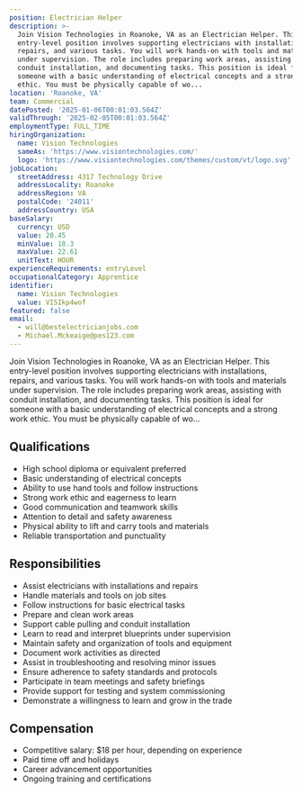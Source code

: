 ```yaml
---
position: Electrician Helper
description: >-
  Join Vision Technologies in Roanoke, VA as an Electrician Helper. This
  entry-level position involves supporting electricians with installations,
  repairs, and various tasks. You will work hands-on with tools and materials
  under supervision. The role includes preparing work areas, assisting with
  conduit installation, and documenting tasks. This position is ideal for
  someone with a basic understanding of electrical concepts and a strong work
  ethic. You must be physically capable of wo...
location: 'Roanoke, VA'
team: Commercial
datePosted: '2025-01-06T00:01:03.564Z'
validThrough: '2025-02-05T00:01:03.564Z'
employmentType: FULL_TIME
hiringOrganization:
  name: Vision Technologies
  sameAs: 'https://www.visiontechnologies.com/'
  logo: 'https://www.visiontechnologies.com/themes/custom/vt/logo.svg'
jobLocation:
  streetAddress: 4317 Technology Drive
  addressLocality: Roanoke
  addressRegion: VA
  postalCode: '24011'
  addressCountry: USA
baseSalary:
  currency: USD
  value: 20.45
  minValue: 18.3
  maxValue: 22.61
  unitText: HOUR
experienceRequirements: entryLevel
occupationalCategory: Apprentice
identifier:
  name: Vision Technologies
  value: VISIkp4wof
featured: false
email:
  - will@bestelectricianjobs.com
  - Michael.Mckeaige@pes123.com
---
```


Join Vision Technologies in Roanoke, VA as an Electrician Helper. This entry-level position involves supporting electricians with installations, repairs, and various tasks. You will work hands-on with tools and materials under supervision. The role includes preparing work areas, assisting with conduit installation, and documenting tasks. This position is ideal for someone with a basic understanding of electrical concepts and a strong work ethic. You must be physically capable of wo...

## Qualifications

- High school diploma or equivalent preferred
- Basic understanding of electrical concepts
- Ability to use hand tools and follow instructions
- Strong work ethic and eagerness to learn
- Good communication and teamwork skills
- Attention to detail and safety awareness
- Physical ability to lift and carry tools and materials
- Reliable transportation and punctuality

## Responsibilities

- Assist electricians with installations and repairs
- Handle materials and tools on job sites
- Follow instructions for basic electrical tasks
- Prepare and clean work areas
- Support cable pulling and conduit installation
- Learn to read and interpret blueprints under supervision
- Maintain safety and organization of tools and equipment
- Document work activities as directed
- Assist in troubleshooting and resolving minor issues
- Ensure adherence to safety standards and protocols
- Participate in team meetings and safety briefings
- Provide support for testing and system commissioning
- Demonstrate a willingness to learn and grow in the trade


## Compensation

- Competitive salary: $18 per hour, depending on experience
- Paid time off and holidays
- Career advancement opportunities
- Ongoing training and certifications
